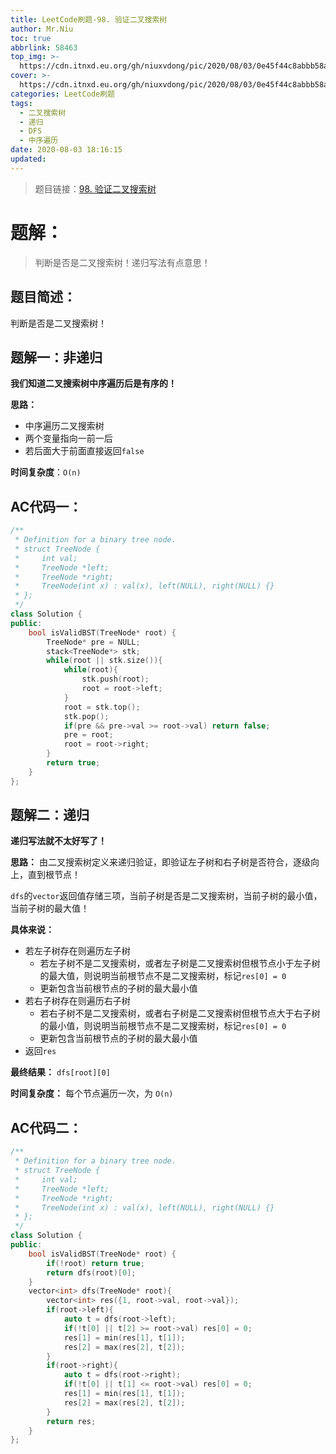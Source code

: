 ```yaml
---
title: LeetCode刷题-98. 验证二叉搜索树
author: Mr.Niu
toc: true
abbrlink: 58463
top_img: >-
  https://cdn.itnxd.eu.org/gh/niuxvdong/pic/2020/08/03/0e45f44c8abbb58a540266046d1e0b7b.png
cover: >-
  https://cdn.itnxd.eu.org/gh/niuxvdong/pic/2020/08/03/0e45f44c8abbb58a540266046d1e0b7b.png
categories: LeetCode刷题
tags:
  - 二叉搜索树
  - 递归
  - DFS
  - 中序遍历
date: 2020-08-03 18:16:15
updated:
---
```








> 题目链接：[98. 验证二叉搜索树]( https://leetcode-cn.com/problems/validate-binary-search-tree/)



# 题解：



> 判断是否是二叉搜索树！递归写法有点意思！



## 题目简述：

判断是否是二叉搜索树！

## 题解一：非递归



**我们知道二叉搜索树中序遍历后是有序的！**

**思路：**

- 中序遍历二叉搜索树
- 两个变量指向一前一后
- 若后面大于前面直接返回`false`





**时间复杂度**：`O(n)`

## AC代码一：



```c++
/**
 * Definition for a binary tree node.
 * struct TreeNode {
 *     int val;
 *     TreeNode *left;
 *     TreeNode *right;
 *     TreeNode(int x) : val(x), left(NULL), right(NULL) {}
 * };
 */
class Solution {
public:
    bool isValidBST(TreeNode* root) {
        TreeNode* pre = NULL;
        stack<TreeNode*> stk;
        while(root || stk.size()){
            while(root){
                stk.push(root);
                root = root->left;
            }
            root = stk.top();
            stk.pop();
            if(pre && pre->val >= root->val) return false;
            pre = root;
            root = root->right;
        }
        return true;
    }
};
```





## 题解二：递归

**递归写法就不太好写了！**



**思路：** 由二叉搜索树定义来递归验证，即验证左子树和右子树是否符合，逐级向上，直到根节点！

`dfs`的`vector`返回值存储三项，当前子树是否是二叉搜索树，当前子树的最小值，当前子树的最大值！

**具体来说：**

- 若左子树存在则遍历左子树
  - 若左子树不是二叉搜索树，或者左子树是二叉搜索树但根节点小于左子树的最大值，则说明当前根节点不是二叉搜索树，标记`res[0] = 0`
  - 更新包含当前根节点的子树的最大最小值
- 若右子树存在则遍历右子树
  - 若右子树不是二叉搜索树，或者右子树是二叉搜索树但根节点大于右子树的最小值，则说明当前根节点不是二叉搜索树，标记`res[0] = 0`
  - 更新包含当前根节点的子树的最大最小值
- 返回`res`



**最终结果：** `dfs[root][0]`





**时间复杂度：** 每个节点遍历一次，为 `O(n)`



## AC代码二：



```c++
/**
 * Definition for a binary tree node.
 * struct TreeNode {
 *     int val;
 *     TreeNode *left;
 *     TreeNode *right;
 *     TreeNode(int x) : val(x), left(NULL), right(NULL) {}
 * };
 */
class Solution {
public:
    bool isValidBST(TreeNode* root) {
        if(!root) return true;
        return dfs(root)[0];
    }
    vector<int> dfs(TreeNode* root){
        vector<int> res({1, root->val, root->val});
        if(root->left){
            auto t = dfs(root->left);
            if(!t[0] || t[2] >= root->val) res[0] = 0;
            res[1] = min(res[1], t[1]);
            res[2] = max(res[2], t[2]);
        }
        if(root->right){
            auto t = dfs(root->right);
            if(!t[0] || t[1] <= root->val) res[0] = 0;
            res[1] = min(res[1], t[1]);
            res[2] = max(res[2], t[2]);
        }
        return res;
    }
};
```

